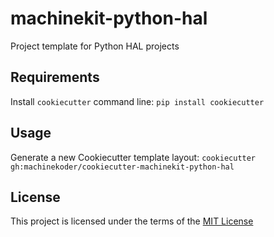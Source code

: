 machinekit-python-hal
=====================

Project template for Python HAL projects

Requirements
------------
Install `cookiecutter` command line: `pip install cookiecutter`    

Usage
-----
Generate a new Cookiecutter template layout: `cookiecutter gh:machinekoder/cookiecutter-machinekit-python-hal`    

License
-------
This project is licensed under the terms of the [MIT License](/LICENSE)
